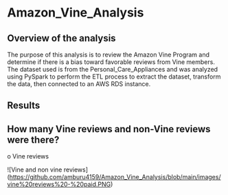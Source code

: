 # Amazon_Vine_Analysis

## Overview of the analysis
The purpose of this analysis is to review the Amazon Vine Program and determine if there is a bias toward favorable reviews from Vine members.
The dataset used is from the Personal_Care_Appliances and was analyzed using PySpark to perform the ETL process to extract the dataset, transform the data, then connected to an AWS RDS instance.

## Results

## How many Vine reviews and non-Vine reviews were there?

 o Vine reviews	

![Vine and non vine reviews] (https://github.com/amburu4159/Amazon_Vine_Analysis/blob/main/images/vine%20reviews%20-%20paid.PNG)